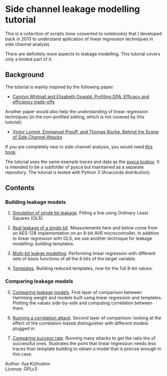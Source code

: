 # Side channel leakage modelling tutorial

This is a collection of scripts (now converted to notebooks) that I developed back in 2013 to understand apllication of linear regression techniques in side channel analysis.

There are definitely more aspects to leakage modelling. This tutorial covers only a limited part of it.

## Background

The tutorial is mainly inspired by the following paper:
* [Carolyn Whitnall and Elisabeth Oswald. Profiling DPA: Efficacy and efficiency trade-offs](https://eprint.iacr.org/2013/353)

Another paper would also help the understanding of linear regression techniques (in the non-profiled setting, which is not covered by this tutorial):
* [Victor Lomné, Emmanuel Prouff, and Thomas Roche. Behind the Scene of Side Channel Attacks](https://eprint.iacr.org/2013/794)

If you are completely new to side channel analysis, you would need [this book](http://dpabook.org).

The tutorial uses the same example traces and data as the [pysca toobox](https://github.com/ikizhvatov/pysca). It is intended to be a subfolder of pysca but maintained as a separate repository. The tutorial is tested with Python 3 (Anaconda distribution).

## Contents

### Building leakage models

1. [Simulation of single bit leakage](1-Simulation.ipynb). Fitting a line using Ordinary Least Squares (OLS).

2. [Real leakage of a single bit](2-Singlebit.ipynb). Measurements here and below come from an AES-128 implementation on an 8-bit AVR microcontroller. In addition to linear regression with OLS, we use another technique for leakage modelling: building templates.

3. [Multi-bit leakge modelling](3-Multibit.ipynb). Performing linear regression with different sets of basis functions of all the 8 bits of the target variable.

4. [Templates](4-Templates.ipynb). Building reduced templates, now for the full 8-bit values.

### Comparing leakage models

5. [Comparing leakage models](5-CompareLeakageModels.ipynb). First layer of comparison between Hamming weight and models built using linear regression and templates. Plotting the values side-by-side and computing correlation between them.

6. [Running a correlation attack](6-CompareSingleAttack.ipynb). Second layer of comparison: looking at the effect of the correlation-based distinguisher with different models plugged in.

7. [Comparing success rate](7-SuccessRate.ipynb). Running many attacks to get the ratio the of successful ones. Illustrates the point that linear regression needs less traces than template building to obtain a model that is precise enough in this case.

Author: Ilya Kizhvatov<br>
License: GPLv3